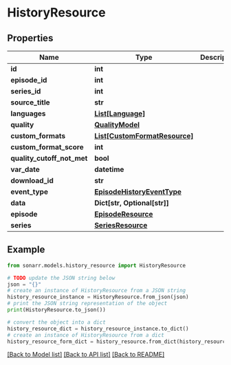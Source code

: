 # HistoryResource


## Properties

Name | Type | Description | Notes
------------ | ------------- | ------------- | -------------
**id** | **int** |  | [optional] 
**episode_id** | **int** |  | [optional] 
**series_id** | **int** |  | [optional] 
**source_title** | **str** |  | [optional] 
**languages** | [**List[Language]**](Language.md) |  | [optional] 
**quality** | [**QualityModel**](QualityModel.md) |  | [optional] 
**custom_formats** | [**List[CustomFormatResource]**](CustomFormatResource.md) |  | [optional] 
**custom_format_score** | **int** |  | [optional] 
**quality_cutoff_not_met** | **bool** |  | [optional] 
**var_date** | **datetime** |  | [optional] 
**download_id** | **str** |  | [optional] 
**event_type** | [**EpisodeHistoryEventType**](EpisodeHistoryEventType.md) |  | [optional] 
**data** | **Dict[str, Optional[str]]** |  | [optional] 
**episode** | [**EpisodeResource**](EpisodeResource.md) |  | [optional] 
**series** | [**SeriesResource**](SeriesResource.md) |  | [optional] 

## Example

```python
from sonarr.models.history_resource import HistoryResource

# TODO update the JSON string below
json = "{}"
# create an instance of HistoryResource from a JSON string
history_resource_instance = HistoryResource.from_json(json)
# print the JSON string representation of the object
print(HistoryResource.to_json())

# convert the object into a dict
history_resource_dict = history_resource_instance.to_dict()
# create an instance of HistoryResource from a dict
history_resource_form_dict = history_resource.from_dict(history_resource_dict)
```
[[Back to Model list]](../README.md#documentation-for-models) [[Back to API list]](../README.md#documentation-for-api-endpoints) [[Back to README]](../README.md)


